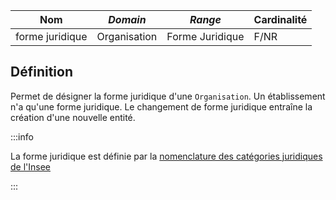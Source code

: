 | **Nom**         | ***Domain*** | ***Range***     | **Cardinalité** |
| --------------- | ------------ | --------------- | --------------- |
| forme juridique | Organisation | Forme Juridique | F/NR            |


## Définition

Permet de désigner la forme juridique d'une `Organisation`. Un établissement n'a qu'une forme juridique. Le changement de forme juridique entraîne la création d'une nouvelle entité.


:::info

La forme juridique est définie par la [nomenclature des catégories juridiques de l'Insee](https://www.insee.fr/fr/information/2028129)

:::